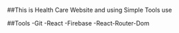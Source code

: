 ##This is Health Care Website and using Simple Tools use 

##Tools
-Git
-React
-Firebase
-React-Router-Dom